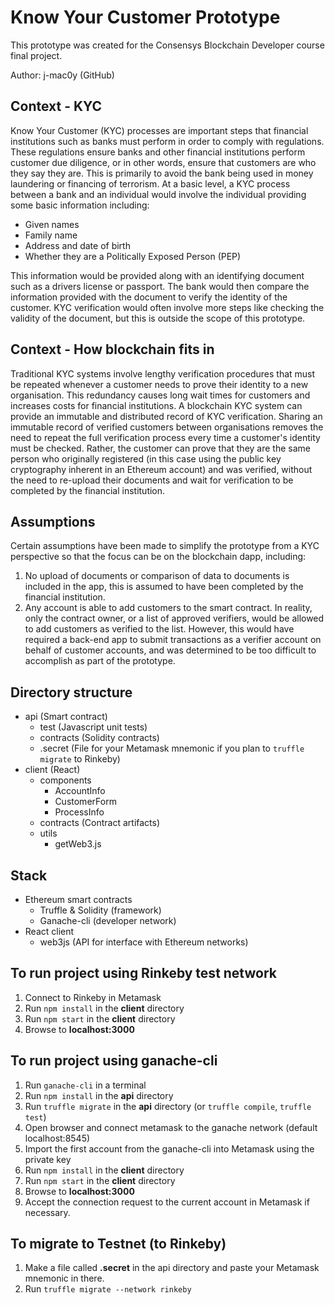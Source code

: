 # Know Your Customer Prototype
This prototype was created for the Consensys Blockchain Developer course final project.

Author: j-mac0y (GitHub)

## Context - KYC
Know Your Customer (KYC) processes are important steps that financial institutions such as banks must perform in order to comply with regulations. These regulations ensure banks and other financial institutions perform customer due diligence, or in other words, ensure that customers are who they say they are. This is primarily to avoid the bank being used in money laundering or financing of terrorism. At a basic level, a KYC process between a bank and an individual would involve the individual providing some basic information including:
- Given names
- Family name
- Address and date of birth
- Whether they are a Politically Exposed Person (PEP)

This information would be provided along with an identifying document such as a drivers license or passport. The bank would then compare the information provided with the document to verify the identity of the customer. KYC verification would often involve more steps like checking the validity of the document, but this is outside the scope of this prototype.

## Context - How blockchain fits in
Traditional KYC systems involve lengthy verification procedures that must be repeated whenever a customer needs to prove their identity to a new organisation. This redundancy causes long wait times for customers and increases costs for financial institutions. A blockchain KYC system can provide an immutable and distributed record of KYC verification. Sharing an immutable record of verified customers between organisations removes the need to repeat the full verification process every time a customer's identity must be checked. Rather, the customer can prove that they are the same person who originally registered (in this case using the public key cryptography inherent in an Ethereum account) and was verified, without the need to re-upload their documents and wait for verification to be completed by the financial institution.

## Assumptions
Certain assumptions have been made to simplify the prototype from a KYC perspective so that the focus can be on the blockchain dapp, including:
1. No upload of documents or comparison of data to documents is included in the app, this is assumed to have been completed by the financial institution. 
2. Any account is able to add customers to the smart contract. In reality, only the contract owner, or a list of approved verifiers, would be allowed to add customers as verified to the list. However, this would have required a back-end app to submit transactions as a verifier account on behalf of customer accounts, and was determined to be too difficult to accomplish as part of the prototype.

## Directory structure
- api (Smart contract)
  - test (Javascript unit tests)
  - contracts (Solidity contracts)
  - .secret (File for your Metamask mnemonic if you plan to `truffle migrate` to Rinkeby)
- client (React)
  - components
    - AccountInfo
    - CustomerForm
    - ProcessInfo
  - contracts (Contract artifacts)
  - utils
    - getWeb3.js

## Stack
- Ethereum smart contracts
  - Truffle & Solidity (framework)
  - Ganache-cli (developer network)
- React client
  - web3js (API for interface with Ethereum networks)

## To run project using Rinkeby test network
1. Connect to Rinkeby in Metamask
2. Run `npm install` in the **client** directory
3. Run `npm start` in the **client** directory
4. Browse to **localhost:3000**

## To run project using ganache-cli
1. Run `ganache-cli` in a terminal
2. Run `npm install` in the **api** directory
3. Run `truffle migrate` in the **api** directory (or `truffle compile`, `truffle test`)
4. Open browser and connect metamask to the ganache network (default localhost:8545)
5. Import the first account from the ganache-cli into Metamask using the private key
6. Run `npm install` in the **client** directory
7. Run `npm start` in the **client** directory
8. Browse to **localhost:3000**
9. Accept the connection request to the current account in Metamask if necessary.

## To migrate to Testnet (to Rinkeby)
1. Make a file called **.secret** in the api directory and paste your Metamask mnemonic in there.
2. Run `truffle migrate --network rinkeby`